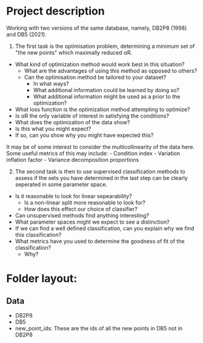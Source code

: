 # Project description

Working with two versions of the same database, namely, DB2P8 (1998) and DB5 (2021).

1) The first task is the optimisation problem, determining a minimum set of "the new points" which maximally reduced αR.

- What kind of optimization method would work best in this situation?
	- What are the advantages of using this method as opposed to others?
	- Can the optimisation method be tailored to your dataset?
		- In what ways?
		- What additional information could be learned by doing so?
		- What additional information might be used as a prior to the optimization?
- What loss function is the optimization method attempting to optimize?
- Is αR the only variable of interest in satisfying the conditions?
- What does the optimization of the data show?
- Is this what you might expect?
- If so, can you show why you might have expected this?

It may be of some interest to consider the multicollinearity of the data here.
Some useful metrics of this may include:
	- Condition index
	- Variation inflation factor
	- Variance decomposition proportions

2) The second task is then to use supervised classification methods to assess if the sets you have determined in the last step can be clearly seperated in some parameter space.

- Is it reasonable to look for linear sepearability?
	- Is a non-linear split more reasonable to look for?
	- How does this effect our choice of classifier?
- Can unsupervised methods find anything interesting?
- What parameter spaces might we expect to see a distinction?
- If we can find a well defined classification, can you explain why we find this classification?
- What metrics have you used to determine the goodness of fit of the classification?
	- Why?

# Folder layout:

## Data

- DB2P8
- DB5
- new_point_ids:
	These are the ids of all the new points in DB5 not in DB2P8


